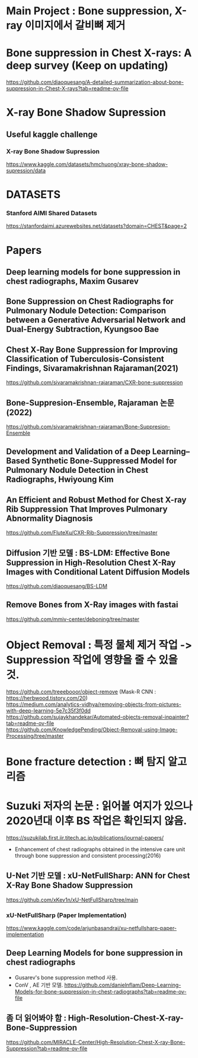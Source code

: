# Main Project : Bone suppression, X-ray 이미지에서 갈비뼈 제거
# Bone suppression in Chest X-rays: A deep survey (Keep on updating)
https://github.com/diaoquesang/A-detailed-summarization-about-bone-suppression-in-Chest-X-rays?tab=readme-ov-file

# X-ray Bone Shadow Supression
## Useful kaggle challenge
### X-ray Bone Shadow Supression
https://www.kaggle.com/datasets/hmchuong/xray-bone-shadow-supression/data

# DATASETS
### Stanford AIMI Shared Datasets
https://stanfordaimi.azurewebsites.net/datasets?domain=CHEST&page=2

# Papers
## Deep learning models for bone suppression in chest radiographs, Maxim Gusarev
## Bone Suppression on Chest Radiographs for Pulmonary Nodule Detection: Comparison between a Generative Adversarial Network and Dual-Energy Subtraction, Kyungsoo Bae
## Chest X‐Ray Bone Suppression for Improving Classification of Tuberculosis‐Consistent Findings, Sivaramakrishnan Rajaraman(2021)
https://github.com/sivaramakrishnan-rajaraman/CXR-bone-suppression

## Bone-Suppresion-Ensemble, Rajaraman 논문(2022)
https://github.com/sivaramakrishnan-rajaraman/Bone-Suppresion-Ensemble
## Development and Validation of a Deep Learning–Based Synthetic Bone-Suppressed Model for Pulmonary Nodule Detection in Chest Radiographs, Hwiyoung Kim

## An Efficient and Robust Method for Chest X-ray Rib Suppression That Improves Pulmonary Abnormality Diagnosis
https://github.com/FluteXu/CXR-Rib-Suppression/tree/master

## Diffusion 기반 모델 : BS-LDM: Effective Bone Suppression in High-Resolution Chest X-Ray Images with Conditional Latent Diffusion Models
https://github.com/diaoquesang/BS-LDM

## Remove Bones from X-Ray images with fastai
https://github.com/mmiv-center/deboning/tree/master

# Object Removal : 특정 물체 제거 작업 -> Suppression 작업에 영향을 줄 수 있을 것.
https://github.com/treeebooor/object-remove (Mask-R CNN : https://herbwood.tistory.com/20)  
https://medium.com/analytics-vidhya/removing-objects-from-pictures-with-deep-learning-5e7c35f3f0dd  
https://github.com/sujaykhandekar/Automated-objects-removal-inpainter?tab=readme-ov-file  
https://github.com/KnowledgePending/Object-Removal-using-Image-Processing/tree/master  

# Bone fracture detection : 뼈 탐지 알고리즘


# Suzuki 저자의 논문 : 읽어볼 여지가 있으나 2020년대 이후 BS 작업은 확인되지 않음.
https://suzukilab.first.iir.titech.ac.jp/publications/journal-papers/
- Enhancement of chest radiographs obtained in the intensive care unit through bone suppression and consistent processing(2016)

## U-Net 기반 모델 : xU-NetFullSharp: ANN for Chest X-Ray Bone Shadow Suppression
https://github.com/xKev1n/xU-NetFullSharp/tree/main

### xU-NetFullSharp (Paper Implementation) 
https://www.kaggle.com/code/arjunbasandrai/xu-netfullsharp-paper-implementation

## Deep Learning Models for bone suppression in chest radiographs
- Gusarev's bone suppression method 사용.
- ConV , AE 기반 모델.
https://github.com/danielnflam/Deep-Learning-Models-for-bone-suppression-in-chest-radiographs?tab=readme-ov-file

## 좀 더 읽어봐야 함 : High-Resolution-Chest-X-ray-Bone-Suppression
https://github.com/MIRACLE-Center/High-Resolution-Chest-X-ray-Bone-Suppression?tab=readme-ov-file
